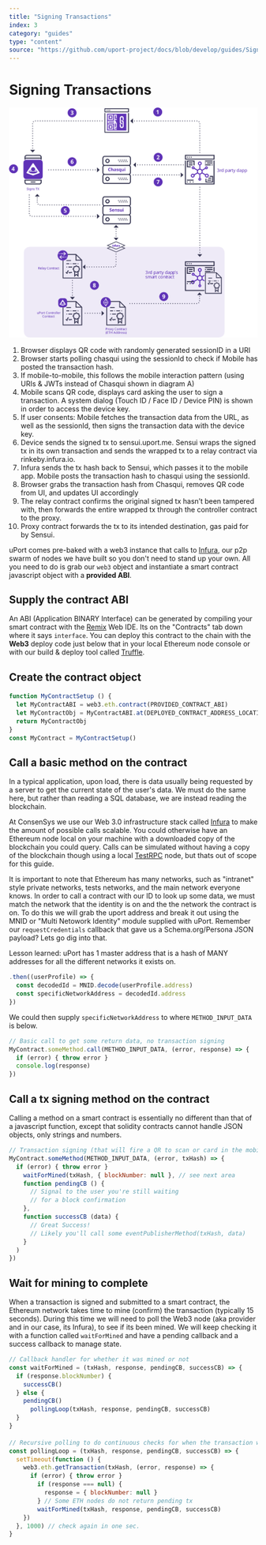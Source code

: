 ```yaml
---
title: "Signing Transactions"
index: 3
category: "guides"
type: "content"
source: "https://github.com/uport-project/docs/blob/develop/guides/SignTransactions.md"
---
```


# Signing Transactions

![diag](diag2.svg)

<div class="overview-list" markdown=1>

1. Browser displays QR code with randomly generated sessionID in a URI
1. Browser starts polling chasqui using the sessionId to check if Mobile has posted the transaction hash.
1. If mobile-to-mobile, this follows the mobile interaction pattern (using URIs & JWTs instead of Chasqui shown in diagram A)
1. Mobile scans QR code, displays card asking the user to sign a transaction. A system dialog (Touch ID / Face ID / Device PIN) is shown in order to access the device key.
1. If user consents: Mobile fetches the transaction data from the URL, as well as the sessionId, then signs the transaction data with the device key.
1. Device sends the signed tx to sensui.uport.me. Sensui wraps the signed tx in its own transaction and sends the wrapped tx to a relay contract via rinkeby.infura.io.
1. Infura sends the tx hash back to Sensui, which passes it to the mobile app. Mobile posts the transaction hash to chasqui using the sessionId.
1. Browser grabs the transaction hash from Chasqui, removes QR code from UI, and updates UI accordingly
1. The relay contract confirms the original signed tx hasn’t been tampered with, then forwards the entire wrapped tx through the controller contract to the proxy.
1. Proxy contract forwards the tx to its intended destination, gas paid for by Sensui.

</div>

uPort comes pre-baked with a web3 instance that calls to [Infura](https://github.com/ethereumjs/testrpc), our p2p swarm of nodes we have built so you don't need to stand up your own. All you need to do is grab our `web3` object and instantiate a smart contract javascript object with a **provided ABI**.

## Supply the contract ABI

An ABI (Application BINARY Interface) can be generated by compiling your smart contract with the [Remix](https://ethereum.github.io/browser-solidity/) Web IDE. Its on the "Contracts" tab down where it says `interface`. You can deploy this contract to the chain with the **Web3** deploy code just below that in your local Ethereum node console or with our build & deploy tool called [Truffle](http://truffleframework.com/).

## Create the contract object

 ```js
 function MyContractSetup () {
   let MyContractABI = web3.eth.contract(PROVIDED_CONTRACT_ABI)
   let MyContractObj = MyContractABI.at(DEPLOYED_CONTRACT_ADDRESS_LOCATION)
   return MyContractObj
 }
 const MyContract = MyContractSetup()
 ```

## Call a basic method on the contract

In a typical application, upon load, there is data usually being requested by a server to get the current state of the user's data. We must do the same here, but rather than reading a SQL database, we are instead reading the blockchain.

At ConsenSys we use our Web 3.0 infrastructure stack called [Infura](https://github.com/uport-project/demo/blob/master/infura.io) to make the amount of possible calls scalable. You could otherwise have an Ethereum node local on your machine with a downloaded copy of the blockchain you could query. Calls can be simulated without having a copy of the blockchain though using a local [TestRPC](https://github.com/ethereumjs/testrpc) node, but thats out of scope for this guide.

It is important to note that Ethereum has many networks, such as "intranet" style private networks, tests networks, and the main network everyone knows. In order to call a contract with our ID to look up some data, we must match the network that the identity is on and the the network the contract is on. To do this we will grab the uport address and break it out using the MNID or "Multi Netowork Identity" module supplied with uPort. Remember our `requestCredentials` callback that gave us a Schema.org/Persona JSON payload? Lets go dig into that.

Lesson learned: uPort has 1 master address that is a hash of MANY addresses for all the different networks it exists on.

```js
.then((userProfile) => {
  const decodedId = MNID.decode(userProfile.address)
  const specificNetworkAddress = decodedId.address
})
```

We could then supply `specificNetworkAddress` to where `METHOD_INPUT_DATA` is below.

 ```js
 // Basic call to get some return data, no transaction signing
 MyContract.someMethod.call(METHOD_INPUT_DATA, (error, response) => {
   if (error) { throw error }
   console.log(response)
 })
 ```

## Call a tx signing method on the contract

Calling a method on a smart contract is essentially no different than that of a javascript function, except that solidity contracts cannot handle JSON objects, only strings and numbers.

 ```js
 // Transaction signing (that will fire a QR to scan or card in the mobile app)
 MyContract.someMethod(METHOD_INPUT_DATA, (error, txHash) => {
   if (error) { throw error }
     waitForMined(txHash, { blockNumber: null }, // see next area
     function pendingCB () {
       // Signal to the user you're still waiting
       // for a block confirmation
     },
     function successCB (data) {
       // Great Success!
       // Likely you'll call some eventPublisherMethod(txHash, data)
     }
   )
 })
```

## Wait for mining to complete

When a transaction is signed and submitted to a smart contract, the Ethereum network takes time to mine (confirm) the transaction (typically 15 seconds). During this time we will need to poll the Web3 node (aka provider and in our case, its Infura), to see if its been mined. We will keep checking it with a function called `waitForMined` and have a pending callback and a success callback to manage state.

```js
// Callback handler for whether it was mined or not
const waitForMined = (txHash, response, pendingCB, successCB) => {
  if (response.blockNumber) {
    successCB()
  } else {
    pendingCB()
      pollingLoop(txHash, response, pendingCB, successCB)
  }
}

// Recursive polling to do continuous checks for when the transaction was mined
const pollingLoop = (txHash, response, pendingCB, successCB) => {
  setTimeout(function () {
    web3.eth.getTransaction(txHash, (error, response) => {
      if (error) { throw error }
        if (response === null) {
          response = { blockNumber: null }
        } // Some ETH nodes do not return pending tx
        waitForMined(txHash, response, pendingCB, successCB)
    })
  }, 1000) // check again in one sec.
}
```

